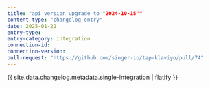 ```yaml
---
title: "api version upgrade to "2024-10-15""
content-type: "changelog-entry"
date: 2025-01-22
entry-type: 
entry-category: integration
connection-id: 
connection-version: 
pull-request: "https://github.com/singer-io/tap-klaviyo/pull/74"
---
```

{{ site.data.changelog.metadata.single-integration | flatify }}